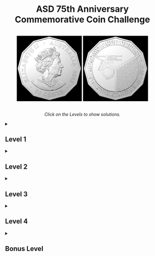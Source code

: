 <div align="center">
<h1 align="center">ASD 75th Anniversary Commemorative Coin Challenge</h1>
  <br />
  <img src="ASD-50-SIDE-B-Hires.jpg" width="42%"/> 
  <img src="ASD-50-SIDE-A-Hires.jpg" width="42%"/>
  <br />
  <br />
  <p><i>Click on the Levels to show solutions.</i></p>
</div>

<details><summary><h2>Level 1</h2></summary><p>
      
  ![Level 1](/L1.png)
  
  On the heads side of the coin, the symbols below the letters are in Braille. 
  Reading the letters by their numbered order gives **```ATBASH```**.
  
</p></details>

<details><summary><h2>Level 2</h2></summary><p>
  
  The clue from Level 1 refers to the ATBASH cipher. On the tails side, the letters in the outer ring are separated by ○ into 2 segments.

  >DVZIVZFWZXRLFHRMXLMXVKGZMWNVGRXFOLFHRMVCVXFGRLM
  
  >URMWXOZIRGBRM7DRWGSC5WVKGS

  Decoding the text using this tool (https://www.dcode.fr/atbash-cipher) gives:

  >WEAREAUDACIOUSINCONCEPTANDMETICULOUSINEXECUTION
  
  >FINDCLARITYIN7WIDTHX5DEPTH
  
  Adding proper spacing, the text reads **```WE ARE AUDACIOUS IN CONCEPT AND METICULOUS IN EXECUTION FIND CLARITY IN 7 WIDTH X 5 DEPTH```**

  Decoding the inner ring results in gibberish, we will come back to it later.
  
</p></details>

<details><summary><h2>Level 3</h2></summary><p>
  
   ```FIND CLARITY IN 7 WIDTH X 5 DEPTH```, this is a clue to a Caesar Box Cipher. 
  
  Now we take the text from the inner ring and fill a table of size 7x5, filling in the letters from left to right gives us two tables.

<div>
<table>
<tr>
<td>
  
| B | G | O | A | M | V | O |
|---|---|---|---|---|---|---|
| E | I | A | T | S | I | R |
| L | N | G | T | T | N | E |
| O | G | R | E | R | G | X |
| N | T | E | A | I | F | C |

</td>  

<td>
  
| E | C | A | I | E | O | A |
|---|---|---|---|---|---|---|
| L | E | K | F | N | R | 5 |
| L | W | E | F | C | H | D |
| E | E | A | E | E | E | 7 |
| N | M | D | R | X | X | 5 |

</td>  
</tr>
</table>
</div>
  
Reading the tables horizontally gives **```BELONGING TO A GREAT TEAM STRIVING FOR EXCELLENCE WE MAKE A DIFFERENCE XOR HEX A5D75```**.
  
</p></details>

<details><summary><h2>Level 4</h2></summary><p>
  
  Text block on the tails side:
  >E3B8287D4290F7233814D7A47A291DC0F71B2806D1A53B311CC4B97A0E1CC2B93B31068593332F10C6A3352F14D1B27A3514D6F7382F1AD0B0322955D1B83D3801CDB2287D05C0B82A311085A033291D85A3323855D6BC333119D6FB7A3C11C4A72E3C17CCBB33290C85B6343955CCBA3B3A1CCBB62E341ACBF72E3255CAA73F2F14D1B27A341B85A3323855D6BB333055C4A53F3C55C7B22E2A10C0B97A291DC0F73E3413C3BE392819D1F73B331185A3323855CCBA2A3206D6BE3831108B
  
  The previous clue tells us to XOR this text block with the key ```A5D75```. XOR keys must be in byte(s) (1 byte = 2 hex characters), so we double up the key to ```A5D75A5D75``` for an even number of hex characters. Decoding the text using this tool (https://www.dcode.fr/xor-cipher) gives:
  
  **```For 75 years the Australian Signals Directorate has brought together people with the skills, adaptability and imagination to operate in the slim area between the difficult and the impossible.```**
  
</p></details>

<details><summary><h2>Bonus Level</h2></summary><p>
  
  The inner and outer rings of text are coloured differently. 
  
  Legend:
  | Font On Coin | Formatting Style |
  | --- | --- |
  | Light | Regular |
  | Dark | **Bold** |
  | Striped | ~~Strikethrough~~ |
  
  Inner Ring:
  
  >B**GOAMV**OE**I**A**TS**IRL**NGT**T**NE**O**GRER**GXNT**EAI**F**C**ECA**IE**O**AL**EK**FN**R**5L**WE**FCHDE**EA**EE**E**7N**MDRXX5
  
  The inner ring is encoded in binary, the presence of only two colours is a hint. A common character encoding is ASCII, each character corresponds to a numerical value. Only 7 bits is needed to encode the alphabet in the ASCII table. 
  
  Light characters = 1, Dark characters = 0:
  >1000001101001110001001000011110001011100100110010011000001100100110010
  
  Decoding with this tool (https://www.dcode.fr/ascii-code) gives **```ASDCbr2022```**.
  
  Outer Ring:
  >~~ZM~~W**NV**~~G~~**RXF**~~O~~L**FHR**~~M~~**V**C~~V~~**X**F**GR**~~L~~M○**UR**~~M~~**W**~~X~~**O**Z**I**~~R~~G~~B~~**R**M7**D**~~R~~**W**G~~S~~**C**5**W**~~V~~K**G**S~~○~~**D**VZIV~~Z~~FWZX**R**~~L~~**FHRM**X~~L~~MX**VKG**
  
  The outer ring is encoded in Morse Code. Striped letters provided clue to being spaces in Morse Code because no consecutive striped letters bar one exception at the top (ZM), which is also a hint to start reading from there. Converting characters to Morse Code with light characters as dots, dark characters as dashes and striped characters as spaces:
  >-.. ... -... .- .-.. -... . .-. - .--. .- .-. -.- .---- ----. ....- --...
  
  Decoding with this tool (https://www.dcode.fr/morse-code) gives **```DSBALBERTPARK1947```**. This is consistent with inner ring’s format of [Organisation][Place][Date] as well.
  
</p></details>
